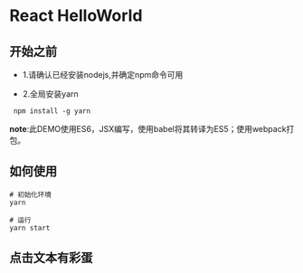 # React HelloWorld

## 开始之前

- 1.请确认已经安装nodejs,并确定npm命令可用

- 2.全局安装yarn

```shell
 npm install -g yarn
```

**note**:此DEMO使用ES6，JSX编写，使用babel将其转译为ES5；使用webpack打包。

## 如何使用
```shell
# 初始化环境
yarn 

# 运行
yarn start

```

## 点击文本有彩蛋
